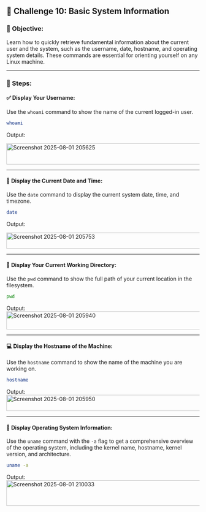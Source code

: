 ## 🎯 Challenge 10: Basic System Information

### 🧠 Objective:
Learn how to quickly retrieve fundamental information about the current user and the system, such as the username, date, hostname, and operating system details. These commands are essential for orienting yourself on any Linux machine.

---

### 🧪 Steps:

#### ✅ Display Your Username:
Use the `whoami` command to show the name of the current logged-in user.

```bash
whoami
```
Output:

<img width="712" height="55" alt="Screenshot 2025-08-01 205625" src="https://github.com/user-attachments/assets/250e267b-e2d2-4aaa-8e21-c73b336917e4" />


---

#### 📅 Display the Current Date and Time:
Use the `date` command to display the current system date, time, and timezone.

```bash
date
```
Output:

<img width="685" height="42" alt="Screenshot 2025-08-01 205753" src="https://github.com/user-attachments/assets/c69a8be9-026c-4ecf-a293-df4d9bd3741f" />

---

#### 📂 Display Your Current Working Directory:
Use the `pwd` command to show the full path of your current location in the filesystem.

```bash
pwd
```
Output:
<img width="568" height="47" alt="Screenshot 2025-08-01 205940" src="https://github.com/user-attachments/assets/58b557af-af06-400e-9f9f-07fd0bb79c8c" />

---

#### 💻 Display the Hostname of the Machine:
Use the `hostname` command to show the name of the machine you are working on.

```bash
hostname
```
Output:
<img width="609" height="42" alt="Screenshot 2025-08-01 205950" src="https://github.com/user-attachments/assets/ef725e80-45f4-4076-8ffb-16bf2175c5aa" />

---

#### 🧾 Display Operating System Information:
Use the `uname` command with the `-a` flag to get a comprehensive overview of the operating system, including the kernel name, hostname, kernel version, and architecture.

```bash
uname -a
```
Output:
<img width="882" height="67" alt="Screenshot 2025-08-01 210033" src="https://github.com/user-attachments/assets/671cac8a-9e81-4f75-95c5-eb8030301299" />

